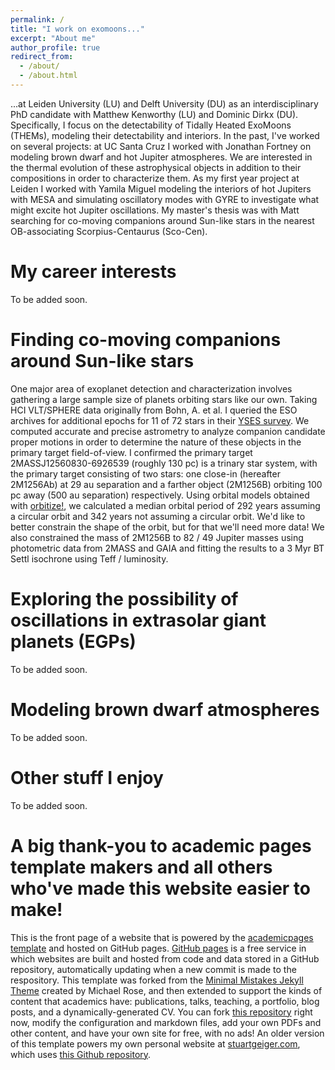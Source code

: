```yaml
---
permalink: /
title: "I work on exomoons..."
excerpt: "About me"
author_profile: true
redirect_from: 
  - /about/
  - /about.html
---
```


...at Leiden University (LU) and Delft University (DU) as an interdisciplinary PhD candidate with Matthew Kenworthy (LU) and Dominic Dirkx (DU). Specifically, I focus on the detectability of Tidally Heated ExoMoons (THEMs), modeling their detectability and interiors. In the past, I've worked on several projects: at UC Santa Cruz I worked with Jonathan Fortney on modeling brown dwarf and hot Jupiter atmospheres. We are interested in the thermal evolution of these astrophysical objects in addition to their compositions in order to characterize them. As my first year project at Leiden I worked with Yamila Miguel modeling the interiors of hot Jupiters with MESA and simulating oscillatory modes with GYRE to investigate what might excite hot Jupiter oscillations. My master's thesis was with Matt searching for co-moving companions around Sun-like stars in the nearest OB-associating Scorpius-Centaurus (Sco-Cen).

My career interests
======
To be added soon.

Finding co-moving companions around Sun-like stars
======
One major area of exoplanet detection and characterization involves gathering a large sample size of planets orbiting stars like our own. Taking HCI VLT/SPHERE data originally from Bohn, A. et al. I queried the ESO archives for additional epochs for 11 of 72 stars in their [YSES survey](shorturl.at/ILPS7). We computed accurate and precise astrometry to analyze companion candidate proper motions in order to determine the nature of these objects in the primary target field-of-view. I confirmed the primary target 2MASSJ12560830-6926539 (roughly 130 pc) is a trinary star system, with the primary target consisting of two stars: one close-in (hereafter 2M1256Ab) at 29 au separation and a farther object (2M1256B) orbiting 100 pc away (500 au separation) respectively. Using orbital models obtained with [orbitize!](http://orbitize.info/en/latest/), we calculated a median orbital period of 292 years assuming a circular orbit and 342 years not assuming a circular orbit. We'd like to better constrain the shape of the orbit, but for that we'll need more data! We also constrained the mass of 2M1256B to 82 / 49 Jupiter masses using photometric data from 2MASS and GAIA and fitting the results to a 3 Myr BT Settl isochrone using Teff / luminosity. 

Exploring the possibility of oscillations in extrasolar giant planets (EGPs)
======
To be added soon.

Modeling brown dwarf atmospheres
======
To be added soon.


Other stuff I enjoy
======
To be added soon.

A big thank-you to academic pages template makers and all others who've made this website easier to make!
======
This is the front page of a website that is powered by the [academicpages template](https://github.com/academicpages/academicpages.github.io) and hosted on GitHub pages. [GitHub pages](https://pages.github.com) is a free service in which websites are built and hosted from code and data stored in a GitHub repository, automatically updating when a new commit is made to the respository. This template was forked from the [Minimal Mistakes Jekyll Theme](https://mmistakes.github.io/minimal-mistakes/) created by Michael Rose, and then extended to support the kinds of content that academics have: publications, talks, teaching, a portfolio, blog posts, and a dynamically-generated CV. You can fork [this repository](https://github.com/academicpages/academicpages.github.io) right now, modify the configuration and markdown files, add your own PDFs and other content, and have your own site for free, with no ads! An older version of this template powers my own personal website at [stuartgeiger.com](http://stuartgeiger.com), which uses [this Github repository](https://github.com/staeiou/staeiou.github.io).

